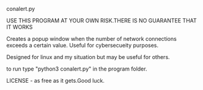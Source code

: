 conalert.py

USE THIS PROGRAM AT YOUR OWN RISK.THERE IS NO GUARANTEE THAT IT WORKS

Creates a popup window when the number of network connections exceeds a certain value. Useful for cybersecueity purposes.

Designed for linux and my situation but may be useful for others.

to run type "python3 conalert.py" in the program folder.


LICENSE - as free as it gets.Good luck.
